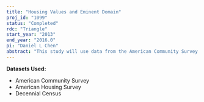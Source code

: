 ```yaml
---
title: "Housing Values and Eminent Domain"
proj_id: "1099"
status: "Completed"
rdc: "Triangle"
start_year: "2013"
end_year: "2016.0"
pi: "Daniel L Chen"
abstract: "This study will use data from the American Community Survey (ACS), American Housing Survey (AHS), and Decennial Censuses to examine the impact of eminent domain takings decisions on housing values in geographic areas affected by those decisions. Most of the empirical work in this field focuses on the relationship between property rights and investment in developing countries. Theoretical arguments exist as to how takings decisions might, on net, either increase or decrease housing values, yet relevant empirical work using U.S. data focuses on producing area-level estimates of housing value changes. In contrast, this research will take advantage of restricted-use household-level microdata to examine changes in individual housing values, producing more accurate estimates of the effects of takings decisions on housing values. This research will also assess alternative methods of imputing missing data in the AHS and assess the impact eminent domain law has on ACS and AHS data collection.  "
---
```


**Datasets Used:**

  - American Community Survey 
  - American Housing Survey 
  - Decennial Census 

